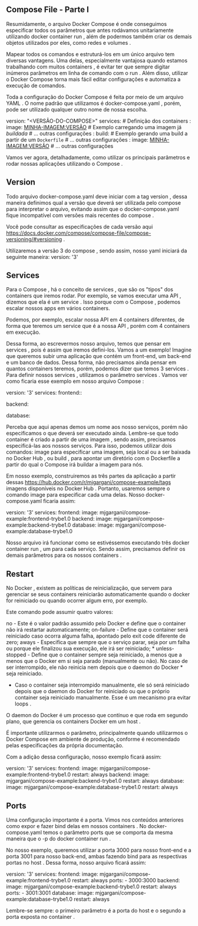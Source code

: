 ## Compose File - Parte I ##

Resumidamente, o arquivo Docker Compose é onde conseguimos especificar todos os parâmetros que antes rodávamos unitariamente utilizando docker container run , além de podermos também criar os demais objetos utilizados por eles, como redes e volumes .

Mapear todos os comandos e estruturá-los em um único arquivo tem diversas vantagens. Uma delas, especialmente vantajosa quando estamos trabalhando com muitos containers , é evitar ter que sempre digitar inúmeros parâmetros em linha de comando com o run . Além disso, utilizar o Docker Compose torna mais fácil editar configurações e automatiza a execução de comandos.

Toda a configuração do Docker Compose é feita por meio de um arquivo YAML . O nome padrão que utilizamos é docker-compose.yaml , porém, pode ser utilizado qualquer outro nome de nossa escolha.

version: "<VERSÃO-DO-COMPOSE>"
services: # Definição dos containers
  <MEU-CONTAINER-1>:
    image: <MINHA-IMAGEM:VERSÃO> # Exemplo carregando uma imagem já _buildada_
    # ... outras configurações
  <MEU-CONTAINER-2>:
    build: <CAMINHO-DO-DOCKERFILE> # Exemplo gerando uma build a partir de um `Dockerfile`
    # ... outras configurações
  <MEU-CONTAINER-N>:
    image: <MINHA-IMAGEM:VERSÃO>
    # ... outras configurações


Vamos ver agora, detalhadamente, como utilizar os principais parâmetros e rodar nossas aplicações utilizando o Compose .

## Version ##

Todo arquivo docker-compose.yaml deve iniciar com a tag version , dessa maneira definimos qual a versão que deverá ser utilizada pelo compose para interpretar o arquivo, evitando assim que o docker-compose.yaml fique incompatível com versões mais recentes do compose .

Você pode consultar as especificações de cada versão aqui https://docs.docker.com/compose/compose-file/compose-versioning/#versioning .

Utilizaremos a versão 3 do compose , sendo assim, nosso yaml iniciará da seguinte maneira:
version: '3'

## Services ##

Para o Compose , há o conceito de services , que são os "tipos" dos containers que iremos rodar. Por exemplo, se vamos executar uma API , dizemos que ela é um service . Isso porque com o Compose , podemos escalar nossos apps em vários containers.

Podemos, por exemplo, escalar nossa API em 4 containers diferentes, de forma que teremos um service que é a nossa API , porém com 4 containers em execução.

Dessa forma, ao escrevermos nosso arquivo, temos que pensar em services , pois é assim que iremos defini-los. Vamos a um exemplo! Imagine que queremos subir uma aplicação que contém um front-end, um back-end e um banco de dados. Dessa forma, não precisamos ainda pensar em quantos containers teremos, porém, podemos dizer que temos 3 services . Para definir nossos services , utilizamos o parâmetro services . Vamos ver como ficaria esse exemplo em nosso arquivo Compose :

version: '3'
services:
  frontend::

  backend:

  database:

Perceba que aqui apenas demos um nome aos nosso serviços, porém não especificamos o que deverá ser executado ainda. Lembre-se que todo container é criado a partir de uma imagem , sendo assim, precisamos especificá-las aos nossos serviços. Para isso, podemos utilizar dois comandos: image para especificar uma imagem, seja local ou a ser baixada no Docker Hub , ou build , para apontar um diretório com o Dockerfile a partir do qual o Compose irá buildar a imagem para nós.

Em nosso exemplo, construiremos as três partes da aplicação a partir dessas https://hub.docker.com/r/mjgargani/compose-example/tags imagens disponíveis no Docker Hub . Portanto, usaremos sempre o comando image para especificar cada uma delas. Nosso docker-compose.yaml ficaria assim:

version: '3'
services:
  frontend:
    image: mjgargani/compose-example:frontend-trybe1.0
  backend:
    image: mjgargani/compose-example:backend-trybe1.0
  database:
    image: mjgargani/compose-example:database-trybe1.0

Nosso arquivo irá funcionar como se estivéssemos executando três docker container run , um para cada serviço. Sendo assim, precisamos definir os demais parâmetros para os nossos containers .

## Restart ##


No Docker , existem as políticas de reinicialização, que servem para gerenciar se seus containers reiniciarão automaticamente quando o docker for reiniciado ou quando ocorrer algum erro, por exemplo.

Este comando pode assumir quatro valores:

no - Este é o valor padrão assumido pelo Docker e define que o container não irá restartar automaticamente;
on-failure - Define que o container será reiniciado caso ocorra alguma falha, apontado pelo exit code diferente de zero;
aways - Especifica que sempre que o serviço parar, seja por um falha ou porque ele finalizou sua execução, ele irá ser reiniciado; *
unless-stopped - Define que o container sempre seja reiniciado, a menos que a menos que o Docker em si seja parado (manualmente ou não). No caso de ser interrompido, ele não reinicia nem depois que o daemon do Docker * seja reiniciado.

* Caso o container seja interrompido manualmente, ele só será reiniciado depois que o daemon do Docker for reiniciado ou que o próprio container seja reiniciado manualmente. Esse é um mecanismo pra evitar loops .

O daemon do Docker é um processo que contínuo e que roda em segundo plano, que gerencia os containers Docker em um host .

É importante utilizarmos o parâmetro, principalmente quando utilizarmos o Docker Compose em ambiente de produção, conforme é recomendado pelas especificações da própria documentação.

Com a adição dessa configuração, nosso exemplo ficará assim:

version: '3'
services:
  frontend:
    image: mjgargani/compose-example:frontend-trybe1.0
    restart: always
  backend:
    image: mjgargani/compose-example:backend-trybe1.0
    restart: always
  database:
    image: mjgargani/compose-example:database-trybe1.0
    restart: always


## Ports ##


Uma configuração importante é a porta. Vimos nos conteúdos anteriores como expor e fazer bind delas em nossos containers . No docker-compose.yaml temos o parâmetro ports que se comporta da mesma maneira que o -p do docker container run .

No nosso exemplo, queremos utilizar a porta 3000 para nosso front-end e a porta 3001 para nosso back-end, ambas fazendo bind para as respectivas portas no host . Dessa forma, nosso arquivo ficará assim:

version: '3'
services:
  frontend:
    image: mjgargani/compose-example:frontend-trybe1.0
    restart: always
    ports:
      - 3000:3000
  backend:
    image: mjgargani/compose-example:backend-trybe1.0
    restart: always
    ports:
      - 3001:3001
  database:
    image: mjgargani/compose-example:database-trybe1.0
    restart: always

Lembre-se sempre: o primeiro parâmetro é a porta do host e o segundo a porta exposta no container .

